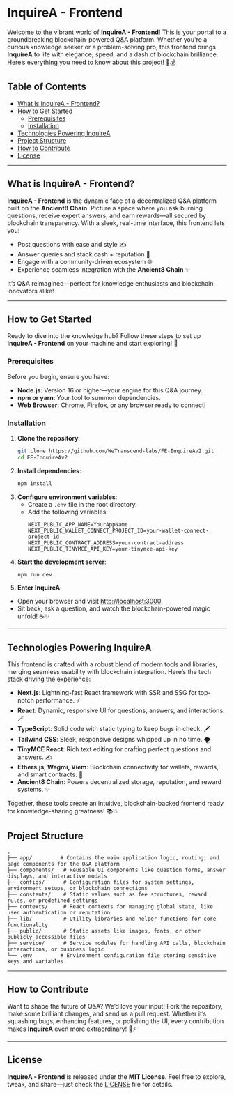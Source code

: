 
# InquireA - Frontend

Welcome to the vibrant world of **InquireA - Frontend**! This is your portal to a groundbreaking blockchain-powered Q&A platform. Whether you're a curious knowledge seeker or a problem-solving pro, this frontend brings **InquireA** to life with elegance, speed, and a dash of blockchain brilliance. Here’s everything you need to know about this project! 🧠💰

## Table of Contents
-   [What is InquireA - Frontend?](#what-is-inquirea---frontend)
-   [How to Get Started](#how-to-get-started)
    -   [Prerequisites](#prerequisites)
    -   [Installation](#installation)
-   [Technologies Powering InquireA](#technologies-powering-inquirea)
-   [Project Structure](#project-structure)
-   [How to Contribute](#how-to-contribute)
-   [License](#license)

----------

## What is InquireA - Frontend?

**InquireA - Frontend** is the dynamic face of a decentralized Q&A platform built on the **Ancient8 Chain**. Picture a space where you ask burning questions, receive expert answers, and earn rewards—all secured by blockchain transparency. With a sleek, real-time interface, this frontend lets you:

-   Post questions with ease and style ✍️
-   Answer queries and stack cash + reputation 💸
-   Engage with a community-driven ecosystem 🌐
-   Experience seamless integration with the **Ancient8 Chain** ✨

It’s Q&A reimagined—perfect for knowledge enthusiasts and blockchain innovators alike!

----------

## How to Get Started

Ready to dive into the knowledge hub? Follow these steps to set up **InquireA - Frontend** on your machine and start exploring! 🚀

### Prerequisites

Before you begin, ensure you have:

-   **Node.js**: Version 16 or higher—your engine for this Q&A journey.
-   **npm or yarn**: Your tool to summon dependencies.
-   **Web Browser**: Chrome, Firefox, or any browser ready to connect!

### Installation
1. **Clone the repository**:
   ```bash
   git clone https://github.com/WeTranscend-labs/FE-InquireAv2.git
   cd FE-InquireAv2
   ```
2. **Install dependencies**:
   ```bash
   npm install
   ```
3. **Configure environment variables**:
   - Create a `.env` file in the root directory.
   - Add the following variables:
     ```env
     NEXT_PUBLIC_APP_NAME=YourAppName
	 NEXT_PUBLIC_WALLET_CONNECT_PROJECT_ID=your-wallet-connect-project-id
	 NEXT_PUBLIC_CONTRACT_ADDRESS=your-contract-address
	 NEXT_PUBLIC_TINYMCE_API_KEY=your-tinymce-api-key
     ```
4. **Start the development server**:
   ```bash
   npm run dev
   ```
5. **Enter InquireA**:

-   Open your browser and visit [http://localhost:3000](http://localhost:3000).
-   Sit back, ask a question, and watch the blockchain-powered magic unfold! ☕✨   


----------

## Technologies Powering InquireA

This frontend is crafted with a robust blend of modern tools and libraries, merging seamless usability with blockchain integration. Here’s the tech stack driving the experience:

-   **Next.js**: Lightning-fast React framework with SSR and SSG for top-notch performance. ⚡
-   **React**: Dynamic, responsive UI for questions, answers, and interactions. 🪄
-   **TypeScript**: Solid code with static typing to keep bugs in check. 🗡️
-   **Tailwind CSS**: Sleek, responsive designs whipped up in no time. 🌪️
-   **TinyMCE React**: Rich text editing for crafting perfect questions and answers. ✍️
-   **Ethers.js, Wagmi, Viem**: Blockchain connectivity for wallets, rewards, and smart contracts. 🔐
-   **Ancient8 Chain**: Powers decentralized storage, reputation, and reward systems. ✨

Together, these tools create an intuitive, blockchain-backed frontend ready for knowledge-sharing greatness! 📚💥

## Project Structure
```
.
├── app/         # Contains the main application logic, routing, and page components for the Q&A platform
├── components/   # Reusable UI components like question forms, answer displays, and interactive modals
├── configs/      # Configuration files for system settings, environment setups, or blockchain connections
├── constants/    # Static values such as fee structures, reward rules, or predefined settings
├── contexts/     # React contexts for managing global state, like user authentication or reputation
├── lib/          # Utility libraries and helper functions for core functionality
├── public/       # Static assets like images, fonts, or other publicly accessible files
├── service/      # Service modules for handling API calls, blockchain interactions, or business logic
└── .env         # Environment configuration file storing sensitive keys and variables
```

----------

## How to Contribute

Want to shape the future of Q&A? We’d love your input! Fork the repository, make some brilliant changes, and send us a pull request. Whether it’s squashing bugs, enhancing features, or polishing the UI, every contribution makes **InquireA** even more extraordinary! 🧠⚡

----------

## License
**InquireA - Frontend** is released under the **MIT License**. Feel free to explore, tweak, and share—just check the [LICENSE](./LICENSE) file for details.
